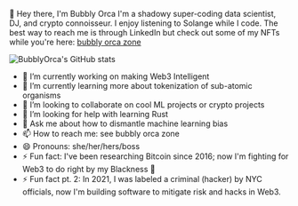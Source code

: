 :wave: Hey there, I'm Bubbly Orca
I'm a shadowy super-coding data scientist, DJ, and crypto connoisseur. I enjoy listening to Solange while I code. The best way to reach me is through LinkedIn but check out some of my NFTs while you're here: [bubbly orca zone](https://linktr.ee/bubblyorca) 

![BubblyOrca's GitHub stats](https://github-readme-stats.vercel.app/api?username=bubblyorca&show_icons=true&theme=tokyonight)

- 🔭 I’m currently working on making Web3 Intelligent
- 🌱 I’m currently learning more about tokenization of sub-atomic organisms
- 👯 I’m looking to collaborate on cool ML projects or crypto projects
- 🤔 I’m looking for help with learning Rust
- 💬 Ask me about how to dismantle machine learning bias 
- 📫 How to reach me: see bubbly orca zone
- 😄 Pronouns: she/her/hers/boss
- ⚡ Fun fact: I've been researching Bitcoin since 2016; now I'm fighting for Web3 to do right by my Blackness 🖤
- ⚡ Fun fact pt. 2: In 2021, I was labeled a criminal (hacker) by NYC officials, now I'm building software to mitigate risk and hacks in Web3.
